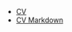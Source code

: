 - [CV](https://1million2.github.io/rsschool-cv/)
- [CV Markdown](https://1million2.github.io/rsschool-cv/cv)